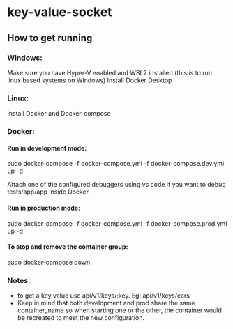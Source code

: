 # key-value-socket

## How to get running

### Windows:

Make sure you have Hyper-V enabled and WSL2 installed (this is to run linux based systems on Windows)
Install Docker Desktop

### Linux:

Install Docker and Docker-compose

### Docker:

#### Run in development mode:

sudo docker-compose -f docker-compose.yml -f docker-compose.dev.yml up -d

Attach one of the configured debuggers using vs code if you want to debug tests/app/app inside Docker.

#### Run in production mode:

sudo docker-compose -f docker-compose.yml -f docker-compose.prod.yml up -d

#### To stop and remove the container group:

sudo docker-compose down

### Notes:

- to get a key value use api/v1/keys/:key. Eg: api/v1/keys/cars
- Keep in mind that both development and prod share the same container_name so when starting one or the other, the container would be recreated to meet the new configuration.
